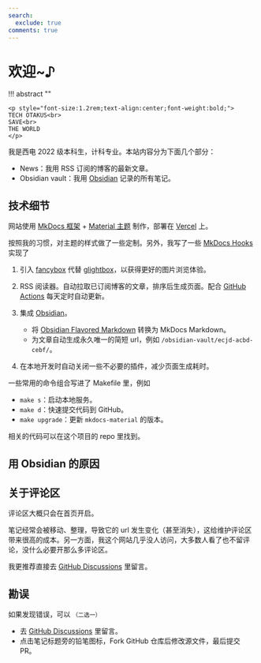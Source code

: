 ```yaml
---
search:
  exclude: true
comments: true
---
```


# 欢迎~♪

!!! abstract ""

    <p style="font-size:1.2rem;text-align:center;font-weight:bold;">
    TECH OTAKUS<br>
    SAVE<br>
    THE WORLD
    </p>

我是西电 2022 级本科生，计科专业。本站内容分为下面几个部分：

- News：我用 RSS 订阅的博客的最新文章。
- Obsidian vault：我用 [Obsidian](https://obsidian.md/) 记录的所有笔记。

## 技术细节

网站使用 [MkDocs 框架](https://www.mkdocs.org/) + [Material 主题](https://squidfunk.github.io/mkdocs-material/) 制作，部署在 [Vercel](https://vercel.com/) 上。

按照我的习惯，对主题的样式做了一些定制。另外，我写了一些 [MkDocs Hooks](https://www.mkdocs.org/user-guide/configuration/#hooks) 实现了

1. 引入 [fancybox](https://fancyapps.com/fancybox/) 代替 [glightbox](https://biati-digital.github.io/glightbox/)，以获得更好的图片浏览体验。
2. RSS 阅读器。自动拉取已订阅博客的文章，排序后生成页面。配合 [GitHub Actions](https://docs.github.com/en/actions) 每天定时自动更新。
3. 集成 [Obsidian](https://obsidian.md/)。

    - 将 [Obsidian Flavored Markdown](https://help.obsidian.md/Editing+and+formatting/Obsidian+Flavored+Markdown) 转换为 MkDocs Markdown。
    - 为文章自动生成永久唯一的简短 url，例如 `/obsidian-vault/ecjd-acbd-cebf/`。

4. 在本地开发时自动关闭一些不必要的插件，减少页面生成耗时。

一些常用的命令组合写进了 Makefile 里，例如

- `make s`：启动本地服务。
- `make d`：快速提交代码到 GitHub。
- `make upgrade`：更新 `mkdocs-material` 的版本。

相关的代码可以在这个项目的 repo 里找到。

## 用 Obsidian 的原因

## 关于评论区

评论区大概只会在首页开启。

笔记经常会被移动、整理，导致它的 url 发生变化（甚至消失），这给维护评论区带来很高的成本。另一方面，我这个网站几乎没人访问，大多数人看了也不留评论，没什么必要开那么多评论区。

我更推荐直接去 [GitHub Discussions](https://github.com/stalomeow/note/discussions) 里留言。

## 勘误

如果发现错误，可以 <small>（二选一）</small>

- 去 [GitHub Discussions](https://github.com/stalomeow/note/discussions) 里留言。
- 点击笔记标题旁的铅笔图标，Fork GitHub 仓库后修改源文件，最后提交 PR。
